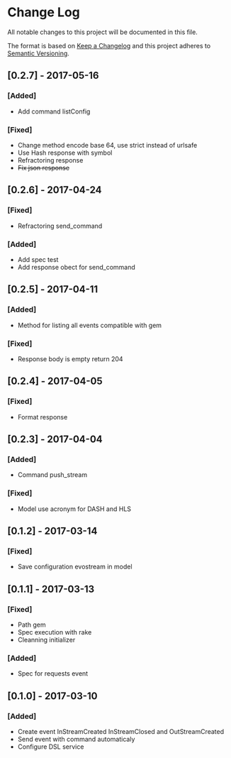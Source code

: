 # Change Log

All notable changes to this project will be documented in this file.

The format is based on [Keep a Changelog](http://keepachangelog.com/)
and this project adheres to [Semantic Versioning](http://semver.org/).

## [0.2.7] - 2017-05-16
### [Added]
- Add command listConfig

### [Fixed]
- Change method encode base 64, use strict instead of urlsafe
- Use Hash response with symbol
- Refractoring response
- ~~Fix json response~~

## [0.2.6] - 2017-04-24
### [Fixed]
- Refractoring send_command

### [Added]
- Add spec test
- Add response obect for send_command

## [0.2.5] - 2017-04-11
### [Added]
- Method for listing all events compatible with gem

### [Fixed]
- Response body is empty return 204

## [0.2.4] - 2017-04-05
### [Fixed]
- Format response

## [0.2.3] - 2017-04-04
### [Added]
- Command push_stream

### [Fixed]
- Model use acronym for DASH and HLS

## [0.1.2] - 2017-03-14
### [Fixed]
- Save configuration evostream in model

## [0.1.1] - 2017-03-13
### [Fixed]
- Path gem
- Spec execution with rake
- Cleanning initializer

### [Added]
- Spec for requests event

## [0.1.0] - 2017-03-10
### [Added]
- Create event InStreamCreated InStreamClosed and OutStreamCreated
- Send event with command automaticaly
- Configure DSL service
